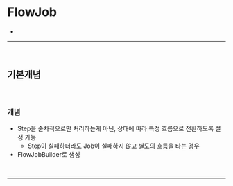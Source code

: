# FlowJob
> 
* 

<hr>
<br>

## 기본개념
#### 

<br> 

### 개념
* Step을 순차적으로만 처리하는게 아닌, 상태에 따라 특정 흐름으로 전환하도록 설정 가능
  * Step이 실패하더라도 Job이 실패하지 않고 별도의 흐름을 타는 경우
* FlowJobBuilder로 생성

<br>
<hr>
<br>
